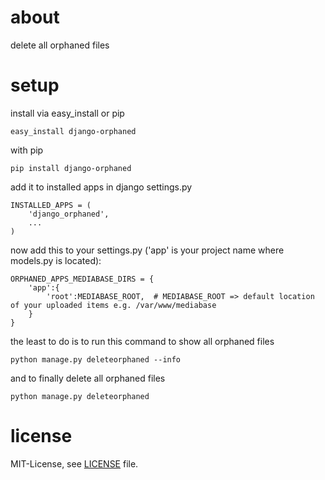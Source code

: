 # about
delete all orphaned files

# setup
install via easy_install or pip

    easy_install django-orphaned

with pip

    pip install django-orphaned

add it to installed apps in django settings.py

    INSTALLED_APPS = (
        'django_orphaned',
        ...
    )

now add this to your settings.py ('app' is your project name where models.py is located):

    ORPHANED_APPS_MEDIABASE_DIRS = {
        'app':{
            'root':MEDIABASE_ROOT,  # MEDIABASE_ROOT => default location of your uploaded items e.g. /var/www/mediabase
        }
    }

the least to do is to run this command to show all orphaned files

    python manage.py deleteorphaned --info

and to finally delete all orphaned files

    python manage.py deleteorphaned 

# license
MIT-License, see [LICENSE](/ledil/django-orphaned/blob/master/LICENSE) file.
